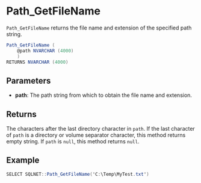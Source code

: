# Path_GetFileName

`Path_GetFileName` returns the file name and extension of the specified path string.

```csharp
Path_GetFileName (
	@path NVARCHAR (4000)
	)
RETURNS NVARCHAR (4000)
```

## Parameters

  - **path**: The path string from which to obtain the file name and extension.

## Returns

The characters after the last directory character in `path`. If the last character of `path` is a directory or volume separator character, this method returns empty string. If `path` is `null`, this method returns `null`.

## Example

```csharp
SELECT SQLNET::Path_GetFileName('C:\Temp\MyTest.txt')
```
